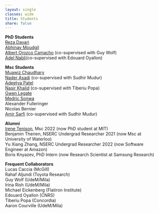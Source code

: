 ```yaml
---
layout: single
classes: wide
title: Students
share: false
---
```



**PhD Students**<br>
[Reza Davari](https://davari.io)<br>
[Abhinav Moudgil](https://amoudgl.github.io/)<br>
[Albert Orozco Camacho](https://scholar.google.com/citations?user=zYXzEisAAAAJ&hl=es) (co-supervised with Guy Wolf)<br>
[Adel Nabli](https://scholar.google.com/citations?user=bvNfLmMAAAAJ&hl=en)(co-supervised with Edouard Oyallon)



**Msc Students**<br>
[Muawiz Chaudhary](https://scholar.google.ca/citations?hl=en&user=4Z8ePskAAAAJ)<br>
[Nader Asadi](https://naderasadi.github.io/) (co-supervised with Sudhir Mudur)<br>
[Adeetya Patel](https://ca.linkedin.com/in/adeetyap)<br> 
[Nasir Khalid](https://www.nasir.lol) (co-supervised with Tiberiu Popa)<br>
[Gwen Legate](https://scholar.google.com/citations?hl=en&user=hwERHFYAAAAJ)<br>
[Medric Sonwa](https://github.com/medric49) <br>
Alexander Fulleringer<br>
Nicolas Bernier<br>
[Amir Sarfi](https://scholar.google.com/citations?user=KcYl7zsAAAAJ&hl=en) (co-supervised with Sudhir Mudur)



**Alumni**<br>
[Irene Tenison](https://scholar.google.com/citations?user=piW3r38AAAAJ&hl=en), Msc 2022 (now PhD student at MIT)<br>
Benjamin Therien, NSERC Undergrad Researcher 2021 (now Msc at University of Waterloo)<br>
Yu Xiang Zhang, NSERC Undergrad Researcher 2022 (now Software Engineer at Amazon)<br>
Boris Knyazev, PhD Intern (now Research Scientist at Samsung Research)



**Frequent Collaborators**<br>
Lucas Caccia (McGill) <br>
Rahaf Aljundi (Toyota Research)<br>
Guy Wolf (UdeM/Mila)<br>
Irina Rish (UdeM/Mila)<br>
Michael Eickenberg (Flatiron Institute)<br>
Edouard Oyallon (CNRS)<br>
Tiberiu Popa (Concordia)<br>
Aaron Courville (UdeM/Mila)



